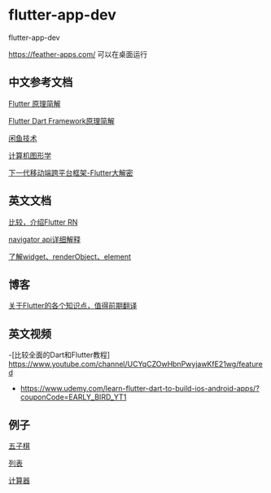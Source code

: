 # flutter-app-dev
flutter-app-dev

https://feather-apps.com/ 可以在桌面运行

## 中文参考文档
[Flutter 原理简解](https://mp.weixin.qq.com/s/CQQXD0TrlbaNWjoClIcDtw)

[Flutter Dart Framework原理简解](https://mp.weixin.qq.com/s/dosiVazhCGebQOLSWARkfg)

[闲鱼技术](https://www.zhihu.com/org/xian-yu-ji-zhu/activities)

[计算机图形学](https://zhuanlan.zhihu.com/p/25442805)

[下一代移动端跨平台框架-Flutter大解密](https://mp.weixin.qq.com/s/ZMp2fSOTlYkZ_aNIOrUZdw)

## 英文文档
[比较，介绍Flutter RN](https://www.smashingmagazine.com/2018/06/google-flutter-mobile-development/)

[navigator api详细解释](https://medium.com/flutter-community/flutter-push-pop-push-1bb718b13c31) 

[了解widget、renderObject、element](https://medium.com/flutter-community/flutter-what-are-widgets-renderobjects-and-elements-630a57d05208)

## 博客

[关于Flutter的各个知识点，值得前期翻译](http://cogitas.net/)
## 英文视频

-[比较全面的Dart和Flutter教程] https://www.youtube.com/channel/UCYqCZOwHbnPwyjawKfE21wg/featured

- https://www.udemy.com/learn-flutter-dart-to-build-ios-android-apps/?couponCode=EARLY_BIRD_YT1

## 例子
[五子棋](https://github.com/RedBrogdon/flutterflip)

[列表](https://github.com/samarthagarwal/FlutterAwesomeList.git)

[计算器](https://github.com/escamoteur/flutter_calculator)

